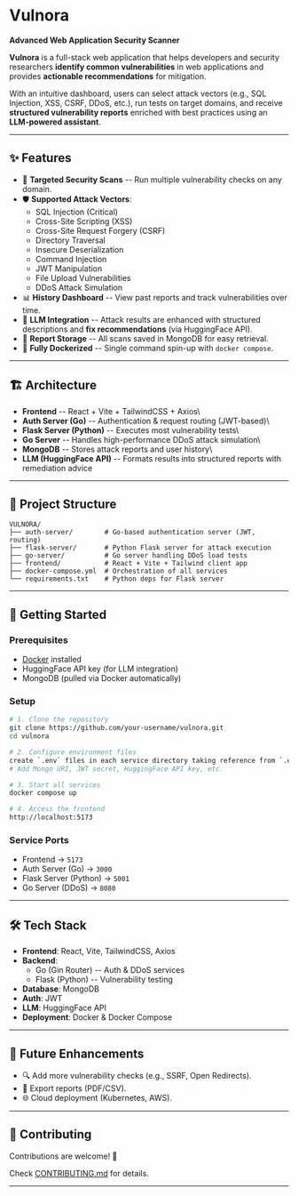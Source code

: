 # Vulnora

**Advanced Web Application Security Scanner**

**Vulnora** is a full-stack web application that helps developers and
security researchers **identify common vulnerabilities** in web
applications and provides **actionable recommendations** for mitigation.

With an intuitive dashboard, users can select attack vectors (e.g., SQL
Injection, XSS, CSRF, DDoS, etc.), run tests on target domains, and
receive **structured vulnerability reports** enriched with best
practices using an **LLM-powered assistant**.

------------------------------------------------------------------------

## ✨ Features

-   🎯 **Targeted Security Scans** -- Run multiple vulnerability checks
    on any domain.
-   🛡️ **Supported Attack Vectors**:
    -   SQL Injection (Critical)
    -   Cross-Site Scripting (XSS)
    -   Cross-Site Request Forgery (CSRF)
    -   Directory Traversal
    -   Insecure Deserialization
    -   Command Injection
    -   JWT Manipulation
    -   File Upload Vulnerabilities
    -   DDoS Attack Simulation
-   📊 **History Dashboard** -- View past reports and track
    vulnerabilities over time.
-   🤖 **LLM Integration** -- Attack results are enhanced with
    structured descriptions and **fix recommendations** (via HuggingFace
    API).
-   📂 **Report Storage** -- All scans saved in MongoDB for easy
    retrieval.
-   🐳 **Fully Dockerized** -- Single command spin-up with
    `docker compose`.

------------------------------------------------------------------------

## 🏗️ Architecture

-   **Frontend** -- React + Vite + TailwindCSS + Axios\
-   **Auth Server (Go)** -- Authentication & request routing
    (JWT-based)\
-   **Flask Server (Python)** -- Executes most vulnerability tests\
-   **Go Server** -- Handles high-performance DDoS attack simulation\
-   **MongoDB** -- Stores attack reports and user history\
-   **LLM (HuggingFace API)** -- Formats results into structured reports
    with remediation advice

------------------------------------------------------------------------

## 📂 Project Structure

    VULNORA/
    ├── auth-server/        # Go-based authentication server (JWT, routing)
    ├── flask-server/       # Python Flask server for attack execution
    ├── go-server/          # Go server handling DDoS load tests
    ├── frontend/           # React + Vite + Tailwind client app
    ├── docker-compose.yml  # Orchestration of all services
    └── requirements.txt    # Python deps for Flask server

------------------------------------------------------------------------

## 🚀 Getting Started

### Prerequisites

-   [Docker](https://docs.docker.com/get-docker/) installed
-   HuggingFace API key (for LLM integration)
-   MongoDB (pulled via Docker automatically)

### Setup

``` bash
# 1. Clone the repository
git clone https://github.com/your-username/vulnora.git
cd vulnora

# 2. Configure environment files
create `.env` files in each service directory taking reference from `.env.sample` files
# Add Mongo URI, JWT secret, HuggingFace API key, etc.

# 3. Start all services
docker compose up

# 4. Access the frontend
http://localhost:5173
```

### Service Ports

-   Frontend → `5173`
-   Auth Server (Go) → `3000`
-   Flask Server (Python) → `5001`
-   Go Server (DDoS) → `8080`

------------------------------------------------------------------------

## 🛠️ Tech Stack

-   **Frontend**: React, Vite, TailwindCSS, Axios
-   **Backend**:
    -   Go (Gin Router) -- Auth & DDoS services
    -   Flask (Python) -- Vulnerability testing
-   **Database**: MongoDB
-   **Auth**: JWT
-   **LLM**: HuggingFace API
-   **Deployment**: Docker & Docker Compose

------------------------------------------------------------------------

## 🧩 Future Enhancements

-   🔍 Add more vulnerability checks (e.g., SSRF, Open Redirects).
-   📑 Export reports (PDF/CSV).
-   🌐 Cloud deployment (Kubernetes, AWS).

------------------------------------------------------------------------

## 🤝 Contributing

Contributions are welcome! 🎉

Check [CONTRIBUTING.md](CONTRIBUTING) for details.

------------------------------------------------------------------------

